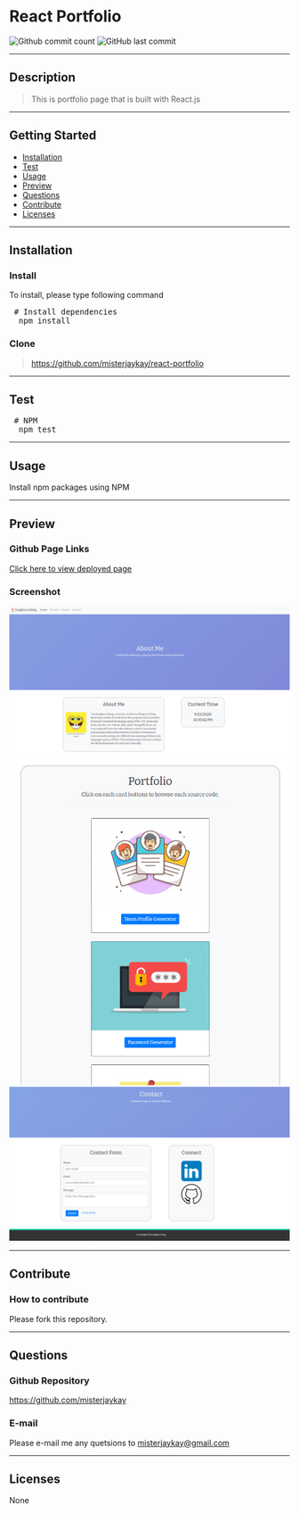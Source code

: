 # React Portfolio

![Github commit count](https://img.shields.io/github/commit-activity/m/misterjaykay/react-portfolio)
![GitHub last commit](https://img.shields.io/github/last-commit/misterjaykay/react-portfolio)


---

  ## Description
  > This is portfolio page that is built with React.js

---
  ## Getting Started
  - [Installation](#Installation)
  - [Test](#Test)
  - [Usage](#Usage)
  - [Preview](#Preview)
  - [Questions](#Questions)
  - [Contribute](#Contribute)
  - [Licenses](#Licenses)

---
  ## Installation
  
  ### Install
  To install, please type following command
  <pre> # Install dependencies
  npm install </pre>

  ### Clone
  > https://github.com/misterjaykay/react-portfolio

---
  ## Test
  <pre> # NPM
  npm test </pre>

--- 
  ## Usage
  Install npm packages using NPM

--- 
  ## Preview

  ### Github Page Links
  [Click here to view deployed page](https://misterjaykay.github.io/react-portfolio/)
  
  ### Screenshot
  ![Screenshot1](client/public/images/screenshots/one.png)
  ![Screenshot2](client/public/images/screenshots/two.png)
  ![Screenshot2](client/public/images/screenshots/three.png)

--- 
  ## Contribute

  ### How to contribute

  Please fork this repository.

---
  ## Questions

  ### Github Repository
  https://github.com/misterjaykay

  ### E-mail
  Please e-mail me any quetsions to misterjaykay@gmail.com

---
  ## Licenses
  None